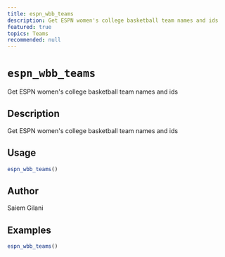 ```yaml
---
title: espn_wbb_teams
description: Get ESPN women's college basketball team names and ids
featured: true
topics: Teams
recommended: null
---
```

# `espn_wbb_teams`

Get ESPN women's college basketball team names and ids


## Description

Get ESPN women's college basketball team names and ids


## Usage

```r
espn_wbb_teams()
```


## Author

Saiem Gilani


## Examples

```r
espn_wbb_teams()
```
